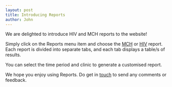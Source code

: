 ```yaml
---
layout: post
title: Introducing Reports
author: John
---
```


We are delighted to introduce HIV and MCH reports to the website!

Simply click on the Reports menu item and choose the [MCH](/reports/mch) or [HIV](/reports/hiv) report. Each report is divided into separate tabs, and each tab displays a table/s of results.

You can select the time period and clinic to generate a customised report.

We hope you enjoy using Reports. Do get in [touch](/contact) to send any comments or feedback.







